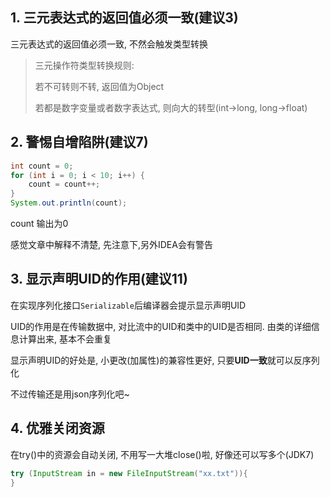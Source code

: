 ## 1. 三元表达式的返回值必须一致(建议3)

三元表达式的返回值必须一致, 不然会触发类型转换

>   三元操作符类型转换规则: 
>
>   若不可转则不转, 返回值为Object
>
>   若都是数字变量或者数字表达式, 则向大的转型(int->long, long->float)



## 2. 警惕自增陷阱(建议7)

```java
int count = 0;
for (int i = 0; i < 10; i++) {
    count = count++;
}
System.out.println(count);
```

count 输出为0

感觉文章中解释不清楚, 先注意下,另外IDEA会有警告



## 3. 显示声明UID的作用(建议11)

在实现序列化接口`Serializable`后编译器会提示显示声明UID

UID的作用是在传输数据中, 对比流中的UID和类中的UID是否相同. 由类的详细信息计算出来, 基本不会重复

显示声明UID的好处是, 小更改(加属性)的兼容性更好, 只要**UID一致**就可以反序列化

不过传输还是用json序列化吧~



## 4. 优雅关闭资源

在try()中的资源会自动关闭, 不用写一大堆close()啦, 好像还可以写多个(JDK7)

```java
try (InputStream in = new FileInputStream("xx.txt")){
}
```






